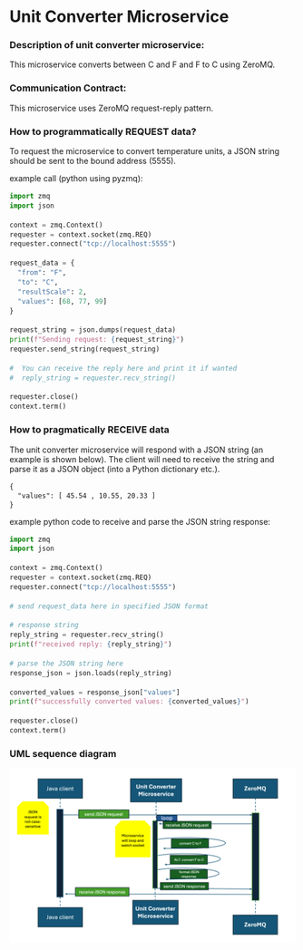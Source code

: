 # Unit Converter Microservice

### Description of unit converter microservice: 
This microservice converts between C and F and F to C using ZeroMQ.

### Communication Contract: 
This microservice uses ZeroMQ request-reply pattern.


### How to programmatically REQUEST data?
To request the microservice to convert temperature units, a JSON string should be sent
to the bound address (5555). 

example call (python using pyzmq): 
```python
import zmq
import json

context = zmq.Context()
requester = context.socket(zmq.REQ)
requester.connect("tcp://localhost:5555")

request_data = {
  "from": "F",
  "to": "C",
  "resultScale": 2,
  "values": [68, 77, 99]
}

request_string = json.dumps(request_data)
print(f"Sending request: {request_string}")
requester.send_string(request_string)

#  You can receive the reply here and print it if wanted
#  reply_string = requester.recv_string()

requester.close()
context.term()
```

### How to pragmatically RECEIVE data
The unit converter microservice will respond with a JSON string (an example is shown below). The client will need to receive
the string and parse it as a JSON object (into a Python dictionary etc.). 
```
{
  "values": [ 45.54 , 10.55, 20.33 ]
}

```
example python code to receive and parse the JSON string response:
```Python
import zmq
import json

context = zmq.Context()
requester = context.socket(zmq.REQ)
requester.connect("tcp://localhost:5555")

# send request_data here in specified JSON format 

# response string
reply_string = requester.recv_string() 
print(f"received reply: {reply_string}")

# parse the JSON string here
response_json = json.loads(reply_string)

converted_values = response_json["values"]
print(f"successfully converted values: {converted_values}")

requester.close()
context.term()
```

### UML sequence diagram
![UML Sequence Diagram](UML_microservice_a.png)

